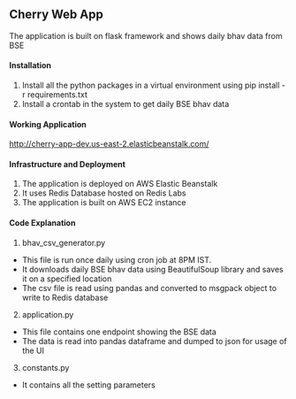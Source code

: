 ## Cherry Web App
The application is built on flask framework and shows daily bhav data from BSE

#### Installation
1. Install all the python packages in a virtual environment using pip install -r requirements.txt
2. Install a crontab in the system to get daily BSE bhav data

#### Working Application
http://cherry-app-dev.us-east-2.elasticbeanstalk.com/

#### Infrastructure and Deployment
1. The application is deployed on AWS Elastic Beanstalk 
2. It uses Redis Database hosted on Redis Labs
3. The application is built on AWS EC2 instance

#### Code Explanation
1. bhav_csv_generator.py
  * This file is run once daily using cron job at 8PM IST.
  * It downloads daily BSE bhav data using BeautifulSoup library and saves it on a specified location
  * The csv file is read using pandas and converted to msgpack object to write to Redis database
  
2. application.py
  * This file contains one endpoint showing the BSE data
  * The data is read into pandas dataframe and dumped to json for usage of the UI
  
3. constants.py
  * It contains all the setting parameters
